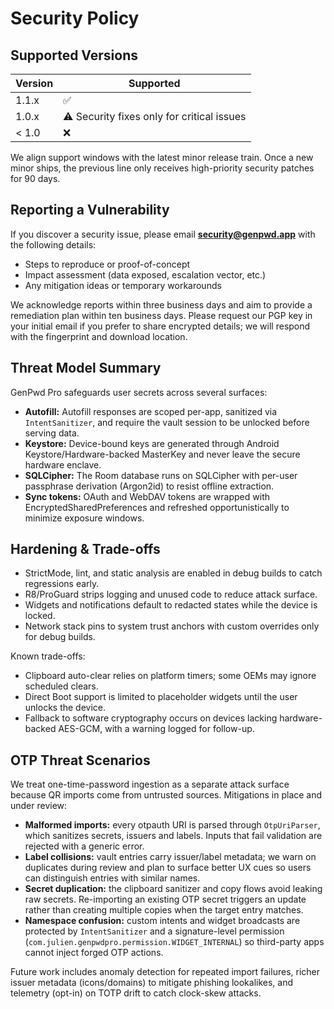 # Security Policy

## Supported Versions
| Version | Supported |
|---------|-----------|
| 1.1.x   | ✅
| 1.0.x   | ⚠️ Security fixes only for critical issues
| < 1.0   | ❌

We align support windows with the latest minor release train. Once a new minor ships, the previous line only receives high-priority security patches for 90 days.

## Reporting a Vulnerability
If you discover a security issue, please email **security@genpwd.app** with the following details:
- Steps to reproduce or proof-of-concept
- Impact assessment (data exposed, escalation vector, etc.)
- Any mitigation ideas or temporary workarounds

We acknowledge reports within three business days and aim to provide a remediation plan within ten business days. Please request our PGP key in your initial email if you prefer to share encrypted details; we will respond with the fingerprint and download location.

## Threat Model Summary
GenPwd Pro safeguards user secrets across several surfaces:
- **Autofill:** Autofill responses are scoped per-app, sanitized via `IntentSanitizer`, and require the vault session to be unlocked before serving data.
- **Keystore:** Device-bound keys are generated through Android Keystore/Hardware-backed MasterKey and never leave the secure hardware enclave.
- **SQLCipher:** The Room database runs on SQLCipher with per-user passphrase derivation (Argon2id) to resist offline extraction.
- **Sync tokens:** OAuth and WebDAV tokens are wrapped with EncryptedSharedPreferences and refreshed opportunistically to minimize exposure windows.

## Hardening & Trade-offs
- StrictMode, lint, and static analysis are enabled in debug builds to catch regressions early.
- R8/ProGuard strips logging and unused code to reduce attack surface.
- Widgets and notifications default to redacted states while the device is locked.
- Network stack pins to system trust anchors with custom overrides only for debug builds.

Known trade-offs:
- Clipboard auto-clear relies on platform timers; some OEMs may ignore scheduled clears.
- Direct Boot support is limited to placeholder widgets until the user unlocks the device.
- Fallback to software cryptography occurs on devices lacking hardware-backed AES-GCM, with a warning logged for follow-up.

## OTP Threat Scenarios

We treat one-time-password ingestion as a separate attack surface because QR imports come from untrusted sources. Mitigations in place and under review:

- **Malformed imports:** every otpauth URI is parsed through `OtpUriParser`, which sanitizes secrets, issuers and labels. Inputs that fail validation are rejected with a generic error.
- **Label collisions:** vault entries carry issuer/label metadata; we warn on duplicates during review and plan to surface better UX cues so users can distinguish entries with similar names.
- **Secret duplication:** the clipboard sanitizer and copy flows avoid leaking raw secrets. Re-importing an existing OTP secret triggers an update rather than creating multiple copies when the target entry matches.
- **Namespace confusion:** custom intents and widget broadcasts are protected by `IntentSanitizer` and a signature-level permission (`com.julien.genpwdpro.permission.WIDGET_INTERNAL`) so third-party apps cannot inject forged OTP actions.

Future work includes anomaly detection for repeated import failures, richer issuer metadata (icons/domains) to mitigate phishing lookalikes, and telemetry (opt-in) on TOTP drift to catch clock-skew attacks.
